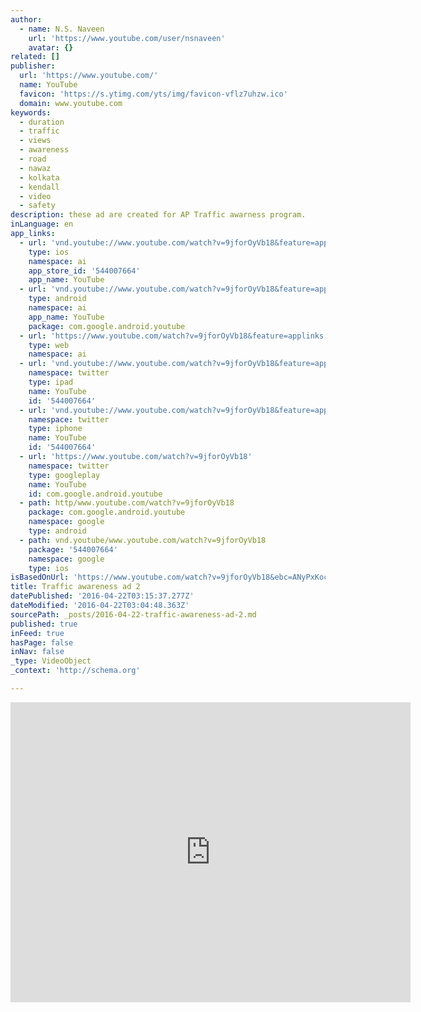 ```yaml
---
author:
  - name: N.S. Naveen
    url: 'https://www.youtube.com/user/nsnaveen'
    avatar: {}
related: []
publisher:
  url: 'https://www.youtube.com/'
  name: YouTube
  favicon: 'https://s.ytimg.com/yts/img/favicon-vflz7uhzw.ico'
  domain: www.youtube.com
keywords:
  - duration
  - traffic
  - views
  - awareness
  - road
  - nawaz
  - kolkata
  - kendall
  - video
  - safety
description: these ad are created for AP Traffic awarness program.
inLanguage: en
app_links:
  - url: 'vnd.youtube://www.youtube.com/watch?v=9jforOyVb18&feature=applinks'
    type: ios
    namespace: ai
    app_store_id: '544007664'
    app_name: YouTube
  - url: 'vnd.youtube://www.youtube.com/watch?v=9jforOyVb18&feature=applinks'
    type: android
    namespace: ai
    app_name: YouTube
    package: com.google.android.youtube
  - url: 'https://www.youtube.com/watch?v=9jforOyVb18&feature=applinks'
    type: web
    namespace: ai
  - url: 'vnd.youtube://www.youtube.com/watch?v=9jforOyVb18&feature=applinks'
    namespace: twitter
    type: ipad
    name: YouTube
    id: '544007664'
  - url: 'vnd.youtube://www.youtube.com/watch?v=9jforOyVb18&feature=applinks'
    namespace: twitter
    type: iphone
    name: YouTube
    id: '544007664'
  - url: 'https://www.youtube.com/watch?v=9jforOyVb18'
    namespace: twitter
    type: googleplay
    name: YouTube
    id: com.google.android.youtube
  - path: http/www.youtube.com/watch?v=9jforOyVb18
    package: com.google.android.youtube
    namespace: google
    type: android
  - path: vnd.youtube/www.youtube.com/watch?v=9jforOyVb18
    package: '544007664'
    namespace: google
    type: ios
isBasedOnUrl: 'https://www.youtube.com/watch?v=9jforOyVb18&ebc=ANyPxKoc_0dnk7SZkzE4hMLA-8oFDypbdMkWfRBoFeXYbTHJNIUazNuEQjZMgSMeydGxCTDycFWnklYKKhZ1ofv3TYiEx5nIyQ'
title: Traffic awareness ad 2
datePublished: '2016-04-22T03:15:37.277Z'
dateModified: '2016-04-22T03:04:48.363Z'
sourcePath: _posts/2016-04-22-traffic-awareness-ad-2.md
published: true
inFeed: true
hasPage: false
inNav: false
_type: VideoObject
_context: 'http://schema.org'

---
```

<iframe src="https://cdn.embedly.com/widgets/media.html?src=https%3A%2F%2Fwww.youtube.com%2Fembed%2F9jforOyVb18%3Ffeature%3Doembed&amp;url=https%3A%2F%2Fwww.youtube.com%2Fwatch%3Fv%3D9jforOyVb18%26ebc%3DANyPxKoc_0dnk7SZkzE4hMLA-8oFDypbdMkWfRBoFeXYbTHJNIUazNuEQjZMgSMeydGxCTDycFWnklYKKhZ1ofv3TYiEx5nIyQ&amp;image=https%3A%2F%2Fi.ytimg.com%2Fvi%2F9jforOyVb18%2Fhqdefault.jpg&amp;key=b7d04c9b404c499eba89ee7072e1c4f7&amp;type=text%2Fhtml&amp;schema=youtube" width="640" height="480" scrolling="no" frameborder="0" allowfullscreen="" style=""></iframe>